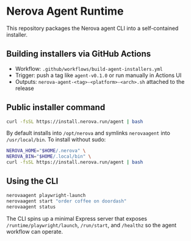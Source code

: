 # Nerova Agent Runtime

This repository packages the Nerova agent CLI into a self-contained installer.

## Building installers via GitHub Actions

- Workflow: `.github/workflows/build-agent-installers.yml`
- Trigger: push a tag like `agent-v0.1.0` or run manually in Actions UI
- Outputs: `nerova-agent-<tag>-<platform>-<arch>.sh` attached to the release

## Public installer command

```bash
curl -fsSL https://install.nerova.run/agent | bash
```

By default installs into `/opt/nerova` and symlinks `nerovaagent` into
`/usr/local/bin`. To install without sudo:

```bash
NEROVA_HOME="$HOME/.nerova" \
NEROVA_BIN="$HOME/.local/bin" \
curl -fsSL https://install.nerova.run/agent | bash
```

## Using the CLI

```bash
nerovaagent playwright-launch
nerovaagent start "order coffee on doordash"
nerovaagent status
```

The CLI spins up a minimal Express server that exposes `/runtime/playwright/launch`,
`/run/start`, and `/healthz` so the agent workflow can operate.

